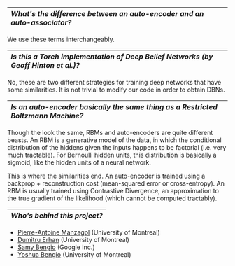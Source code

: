 | _What's the difference between an auto-encoder and an auto-associator?_ |
|:------------------------------------------------------------------------|

We use these terms interchangeably.

| _Is this a Torch implementation of Deep Belief Networks (by Geoff Hinton et al.)?_ |
|:-----------------------------------------------------------------------------------|

No, these are two different strategies for training deep networks that have some similarities. It is not trivial to modify our code in order to obtain DBNs.

| _Is an auto-encoder basically the same thing as a Restricted Boltzmann Machine?_ |
|:---------------------------------------------------------------------------------|

Though the look the same, RBMs and auto-encoders are quite different beasts. An RBM is a generative model of the data, in which the conditional distribution of the hiddens given the inputs happens to be factorial (i.e. very much tractable). For Bernoulli hidden units, this distribution is basically a sigmoid, like the hidden units of a neural network.

This is where the similarities end. An auto-encoder is trained using a backprop + reconstruction cost (mean-squared error or cross-entropy). An RBM is usually trained using Contrastive Divergence, an approximation to the true gradient of the likelihood (which cannot be computed tractably).

| _Who's behind this project?_ |
|:-----------------------------|

  * [Pierre-Antoine Manzagol](http://www-etud.iro.umontreal.ca/~manzagop) (University of Montreal)
  * [Dumitru Erhan](http://dumitru.erhan.googlepages.com) (University of Montreal)
  * [Samy Bengio](http://bengio.abracadoudou.com/) (Google Inc.)
  * [Yoshua Bengio](http://www.iro.umontreal.ca/~bengioy) (University of Montreal)